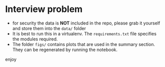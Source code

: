 # Interview problem

- for security the data is __NOT__ included in the repo, please grab it yourself and store them into the `data/` folder
- It is best to run this in a virtualenv. The `requirements.txt` file specifies the modules required.
- The folder `figs/` contains plots that are used in the summary section. They can be regenerated by running the notebook.

enjoy
